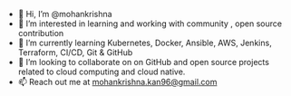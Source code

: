 - 👋 Hi, I’m @mohankrishna
- 👀 I’m interested in learning and working with community , open source contribution
- 🌱 I’m currently learning Kubernetes, Docker, Ansible, AWS, Jenkins, Terraform, CI/CD, Git & GitHub
- 💞️ I’m looking to collaborate on on GitHub and open source projects related to cloud computing and cloud native.
- 📫 Reach out me at mohankrishna.kan96@gmail.com

